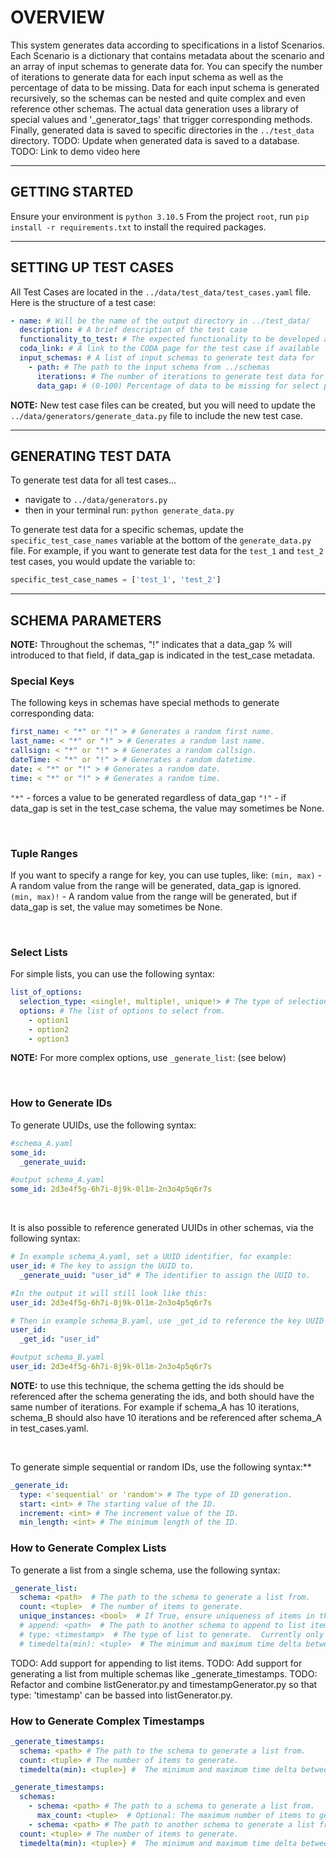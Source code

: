 # OVERVIEW

This system generates data according to specifications in a listof Scenarios.
Each Scenario is a dictionary that contains metadata about the scenario and an array of input schemas to generate data for.
You can specify the number of iterations to generate data for each input schema as well as the percentage of data to be missing.
Data for each input schema is generated recursively, so the schemas can be nested and quite complex and even reference other schemas.
The actual data generation uses a library of special values and '_generator_tags' that trigger corresponding methods.
Finally, generated data is saved to specific directories in the `../test_data` directory.
TODO: Update when generated data is saved to a database.
TODO: Link to demo video here
<!-- <video width="320" height="240" controls>
  <source src="URL_TO_VIDEO" type="video/mp4">
  Your browser does not support the video tag.
</video> -->

***

## GETTING STARTED

Ensure your environment is `python 3.10.5`
From the project `root`, run `pip install -r requirements.txt` to install the required packages.

***

## SETTING UP TEST CASES

All Test Cases are located in the `../data/test_data/test_cases.yaml` file.
Here is the structure of a test case:

```yaml
- name: # Will be the name of the output directory in ../test_data/
  description: # A brief description of the test case
  functionality_to_test: # The expected functionality to be developed and tested for the test case
  coda_link: # A link to the CODA page for the test case if available
  input_schemas: # A list of input schemas to generate test data for
    - path: # The path to the input schema from ../schemas
      iterations: # The number of iterations to generate test data for
      data_gap: # (0-100) Percentage of data to be missing for select params in that schema
```

**NOTE:** New test case files can be created, but you will need to update the `../data/generators/generate_data.py` file to include the new test case.

***

## GENERATING TEST DATA

To generate test data for all test cases...

- navigate to `../data/generators.py`
- then in your terminal run: `python generate_data.py`

To generate test data for a specific schemas, update the `specific_test_case_names` variable at the bottom of the `generate_data.py` file.
For example, if you want to generate test data for the `test_1` and `test_2` test cases, you would update the variable to:

```python
specific_test_case_names = ['test_1', 'test_2']
```

***

## SCHEMA PARAMETERS

**NOTE:** Throughout the schemas, "!" indicates that a data_gap % will introduced to that field, if data_gap is indicated in the test_case metadata.

### Special Keys

The following keys in schemas have special methods to generate corresponding data:

```yaml
first_name: < "*" or "!" > # Generates a random first name.
last_name: < "*" or "!" > # Generates a random last name.
callsign: < "*" or "!" > # Generates a random callsign.
dateTime: < "*" or "!" > # Generates a random datetime.
date: < "*" or "!" > # Generates a random date.
time: < "*" or "!" > # Generates a random time.
```

`"*"` - forces a value to be generated regardless of data_gap
`"!"` - if data_gap is set in the test_case schema, the value may sometimes be None.

<br>

### Tuple Ranges

If you want to specify a range for key, you can use tuples, like:
`(min, max)` - A random value from the range will be generated, data_gap is ignored.
`(min, max)!` - A random value from the range will be generated, but if data_gap is set, the value may sometimes be None.

<br>

### Select Lists

For simple lists, you can use the following syntax:

```yaml
list_of_options:
  selection_type: <single!, multiple!, unique!> # The type of selection to perform. NOTE: ommitting the ! will ignore data_gap and force a value to be generated.
  options: # The list of options to select from.
    - option1
    - option2
    - option3
```

**NOTE:** For more complex options, use `_generate_list`: (see below)

<br>

### How to Generate IDs

To generate UUIDs, use the following syntax:

```yaml
#schema_A.yaml
some_id:
  _generate_uuid:

#output schema_A.yaml
some_id: 2d3e4f5g-6h7i-8j9k-0l1m-2n3o4p5q6r7s
```  

<br>

It is also possible to reference generated UUIDs in other schemas, via the following syntax:

```yaml
# In example schema_A.yaml, set a UUID identifier, for example:
user_id: # The key to assign the UUID to.
  _generate_uuid: "user_id" # The identifier to assign the UUID to.

#In the output it will still look like this:
user_id: 2d3e4f5g-6h7i-8j9k-0l1m-2n3o4p5q6r7s
```

```yaml
# Then in example schema_B.yaml, use _get_id to reference the key UUID you want:
user_id:
  _get_id: "user_id"

#output schema_B.yaml
user_id: 2d3e4f5g-6h7i-8j9k-0l1m-2n3o4p5q6r7s
```

**NOTE:** to use this technique, the schema getting the ids should be referenced after the schema generating the ids, and both should have the same number of iterations.
For example if schema_A has 10 iterations, schema_B should also have 10 iterations and be referenced after schema_A in test_cases.yaml.

<br>

To generate simple sequential or random IDs, use the following syntax:**

```yaml
_generate_id:
  type: <'sequential' or 'random'> # The type of ID generation.
  start: <int> # The starting value of the ID.
  increment: <int> # The increment value of the ID.
  min_length: <int> # The minimum length of the ID.
```

### How to Generate Complex Lists

To generate a list from a single schema, use the following syntax:

```yaml
_generate_list:
  schema: <path>  # The path to the schema to generate a list from.
  count: <tuple>  # The number of items to generate.
  unique_instances: <bool>  # If True, ensure uniqueness of items in the list
  # append: <path>  # The path to another schema to append to list items, like a timestamp schema
  # type: <timestamp>  # The type of list to generate.  Currently only supports timestamp.
  # timedelta(min): <tuple>  # The minimum and maximum time delta between timestamps in minutes, if type: 'timestamp'
```

TODO: Add support for appending to list items.
TODO: Add support for generating a list from multiple schemas like _generate_timestamps.
TODO: Refactor and combine listGenerator.py and timestampGenerator.py so that type: 'timestamp' can be bassed into listGenerator.py.

### How to Generate Complex Timestamps

```yaml
_generate_timestamps:
  schema: <path> # The path to the schema to generate a list from.
  count: <tuple> # The number of items to generate.
  timedelta(min): <tuple>} #  The minimum and maximum time delta between timestamps in minutes.
```

```yaml
_generate_timestamps:
  schemas:
    - schema: <path> # The path to a schema to generate a list from.
      max_count: <tuple>  # Optional: The maximum number of items to generate.
    - schema: <path> # The path to another schema to generate a list from.
  count: <tuple> # The number of items to generate.
  timedelta(min): <tuple>} #  The minimum and maximum time delta between timestamps in minutes.
```
